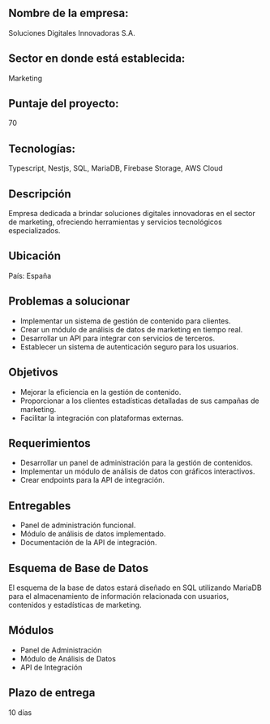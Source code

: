 
<h2>Nombre de la empresa:</h2>
<p>Soluciones Digitales Innovadoras S.A.</p>

<h2>Sector en donde está establecida:</h2>
<p>Marketing</p>

<h2>Puntaje del proyecto:</h2>
<p>70</p>

<h2>Tecnologías:</h2>
<p>Typescript, Nestjs, SQL, MariaDB, Firebase Storage, AWS Cloud</p>

<h2>Descripción</h2>
<p>Empresa dedicada a brindar soluciones digitales innovadoras en el sector de marketing, ofreciendo herramientas y servicios tecnológicos especializados.</p>

<h2>Ubicación</h2>
<p>País: España</p>

<h2>Problemas a solucionar</h2>
<ul>
  <li>Implementar un sistema de gestión de contenido para clientes.</li>
  <li>Crear un módulo de análisis de datos de marketing en tiempo real.</li>
  <li>Desarrollar un API para integrar con servicios de terceros.</li>
  <li>Establecer un sistema de autenticación seguro para los usuarios.</li>
</ul>

<h2>Objetivos</h2>
<ul>
  <li>Mejorar la eficiencia en la gestión de contenido.</li>
  <li>Proporcionar a los clientes estadísticas detalladas de sus campañas de marketing.</li>
  <li>Facilitar la integración con plataformas externas.</li>
</ul>

<h2>Requerimientos</h2>
<ul>
  <li>Desarrollar un panel de administración para la gestión de contenidos.</li>
  <li>Implementar un módulo de análisis de datos con gráficos interactivos.</li>
  <li>Crear endpoints para la API de integración.</li>
</ul>

<h2>Entregables</h2>
<ul>
  <li>Panel de administración funcional.</li>
  <li>Módulo de análisis de datos implementado.</li>
  <li>Documentación de la API de integración.</li>
</ul>

<h2>Esquema de Base de Datos</h2>
<p>El esquema de la base de datos estará diseñado en SQL utilizando MariaDB para el almacenamiento de información relacionada con usuarios, contenidos y estadísticas de marketing.</p>

<h2>Módulos</h2>
<ul>
  <li>Panel de Administración</li>
  <li>Módulo de Análisis de Datos</li>
  <li>API de Integración</li>
</ul>

<h2>Plazo de entrega</h2>
<p>10 días</p>